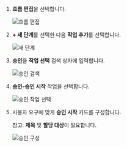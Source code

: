 1. **흐름 편집**을 선택합니다.
   
    ![흐름 편집](includes/media/modern-approvals/edit-flow.png)
2. **+ 새 단계**를 선택한 다음 **작업 추가**를 선택합니다.
   
    ![새 단계](includes/media/modern-approvals/select-sharepoint-add-action.png)
3. **승인**을 **작업 선택** 검색 상자에 입력합니다.
   
    ![승인 검색](includes/media/modern-approvals/search-approvals.png)
4. **승인-승인 시작** 작업을 선택합니다.
   
    ![승인 작업 선택](includes/media/modern-approvals/select-approvals.png)
5. 사용자 요구에 맞게 **승인 시작** 카드를 구성합니다.
   
     참고: **제목** 및 **할당 대상**이 필요합니다.
   
    ![승인 구성](includes/media/modern-approvals/provide-approval-config-info.png)

